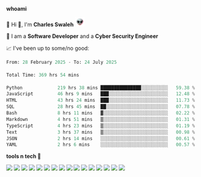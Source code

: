**whoami**

🤪 Hi 👋, I'm **Charles Swaleh** <img src="alien.gif" height="25px">

🤖 I am a **Software Developer** and a **Cyber Security Engineer**

📈 I've been up to some/no good:

<!--START_SECTION:waka-->

```python
From: 28 February 2025 - To: 24 July 2025

Total Time: 369 hrs 54 mins

Python             219 hrs 38 mins ███████████████░░░░░░░░░░   59.38 %
JavaScript         46 hrs 9 mins   ███░░░░░░░░░░░░░░░░░░░░░░   12.48 %
HTML               43 hrs 24 mins  ███░░░░░░░░░░░░░░░░░░░░░░   11.73 %
SQL                28 hrs 45 mins  ██░░░░░░░░░░░░░░░░░░░░░░░   07.78 %
Bash               8 hrs 11 mins   ▓░░░░░░░░░░░░░░░░░░░░░░░░   02.22 %
Markdown           4 hrs 51 mins   ▒░░░░░░░░░░░░░░░░░░░░░░░░   01.31 %
TypeScript         4 hrs 23 mins   ▒░░░░░░░░░░░░░░░░░░░░░░░░   01.19 %
Text               3 hrs 37 mins   ▒░░░░░░░░░░░░░░░░░░░░░░░░   00.98 %
JSON               2 hrs 14 mins   ░░░░░░░░░░░░░░░░░░░░░░░░░   00.61 %
YAML               2 hrs 6 mins    ░░░░░░░░░░░░░░░░░░░░░░░░░   00.57 %
```

<!--END_SECTION:waka-->


**tools n tech 🔭**

![](https://img.shields.io/badge/OS-Linux-informational?style=flat&logo=linux&logoColor=white&color=800020)
![](https://img.shields.io/badge/Code-JavaScript-informational?style=flat&logo=javascript&logoColor=white&color=800020)
![](https://img.shields.io/badge/Code-Python-informational?style=flat&logo=python&logoColor=white&color=800020)
![](https://img.shields.io/badge/Code-C-informational?style=flat&logo=c&logoColor=white&color=800020)
![](https://img.shields.io/badge/Code-Ruby-informational?style=flat&logo=ruby&logoColor=white&color=800020)
![](https://img.shields.io/badge/Code-Go-informational?style=flat&logo=go&logoColor=white&color=800020)
![](https://img.shields.io/badge/Framework-React-informational?style=flat&logo=react&logoColor=white&color=800020)
![](https://img.shields.io/badge/Framework-Django-informational?style=flat&logo=django&logoColor=white&color=800020)
![](https://img.shields.io/badge/Framework-Flask-informational?style=flat&logo=flask&logoColor=white&color=800020)
![](https://img.shields.io/badge/Framework-Rails-informational?style=flat&logo=Ruby&logoColor=white&color=800020)
![](https://img.shields.io/badge/Shell-Bash-informational?style=flat&logo=gnu-bash&logoColor=white&color=800020)
![](https://img.shields.io/badge/DB-PostgreSQL-informational?style=flat&logo=postgresql&logoColor=white&color=800020)
![](https://img.shields.io/badge/DB-MySQL-informational?style=flat&logo=mysql&logoColor=white&color=800020)
![](https://img.shields.io/badge/CI/CD-Docker-informational?style=flat&logo=docker&logoColor=white&color=800020)
![](https://img.shields.io/badge/CI/CD-Kubernetes-informational?style=flat&logo=kubernetes&logoColor=white&color=800020)
![](https://img.shields.io/badge/CI/CD-Jenkins-informational?style=flat&logo=jenkins&logoColor=white&color=800020)

<!-- **stats 🔭**

[![Charles's GitHub stats](https://github-readme-stats.vercel.app/api?username=mashm3ll0w&count_private=true&show_icons=true&theme=maroongold&include_all_commits=true)](https://github.com/anuraghazra/github-readme-stats)             [![Top Langs](https://github-readme-stats.vercel.app/api/top-langs/?username=mashm3ll0w&layout=compact&theme=maroongold&langs_count=6)](https://github.com/anuraghazra/github-readme-stats) -->
